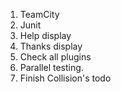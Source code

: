 1. TeamCity
2. Junit
3. Help display
4. Thanks display
5. Check all plugins
6. Parallel testing.
7. Finish Collision's todo
